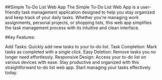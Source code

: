 ##Simple To-Do List Web App
The Simple To-Do List Web App is a user-friendly task management application designed to help you stay organized and keep track of your daily tasks. Whether you're managing work assignments, personal projects, or shopping lists, this web app simplifies the task management process with its intuitive and clean interface.

#Key Features:

Add Tasks: Quickly add new tasks to your to-do list.
Task Completion: Mark tasks as completed with a single click.
Easy Deletion: Remove tasks you no longer need effortlessly.
Responsive Design: Access your to-do list on various devices with ease.
Stay productive and organized with this straightforward to-do list web app. Start managing your tasks effectively today.

